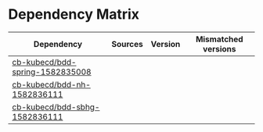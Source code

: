 # Dependency Matrix

Dependency | Sources | Version | Mismatched versions
---------- | ------- | ------- | -------------------
[cb-kubecd/bdd-spring-1582835008](https://github.com/cb-kubecd/bdd-spring-1582835008.git) |  | []() | 
[cb-kubecd/bdd-nh-1582836111](https://github.com/cb-kubecd/bdd-nh-1582836111.git) |  | []() | 
[cb-kubecd/bdd-sbhg-1582836111](https://github.com/cb-kubecd/bdd-sbhg-1582836111.git) |  | []() | 
